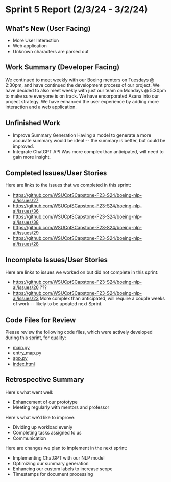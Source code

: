# Sprint 5 Report (2/3/24 - 3/2/24)

## What's New (User Facing)
 * More User Interaction
 * Web application
 * Unknown characters are parsed out

## Work Summary (Developer Facing)
We continued to meet weekly with our Boeing mentors on Tuesdays @ 2:30pm, and have continued the development process of our project. We have decided to also meet weekly with just our team on Mondays @ 5:30pm to make sure everyone is on track. We have encorporated Asana into our project strategy. We have enhanced the user experience by adding more interaction and a web application.

## Unfinished Work
* Improve Summary Generation
Having a model to generate a more accurate summary would be ideal -- the summary is better, but could be improved.
* Integrate ChatGPT API
Was more complex than anticipated, will need to gain more insight.

## Completed Issues/User Stories
Here are links to the issues that we completed in this sprint:

 * <https://github.com/WSUCptSCapstone-F23-S24/boeing-nlp-ai/issues/27>
 * <https://github.com/WSUCptSCapstone-F23-S24/boeing-nlp-ai/issues/36>
 * <https://github.com/WSUCptSCapstone-F23-S24/boeing-nlp-ai/issues/38>
 * <https://github.com/WSUCptSCapstone-F23-S24/boeing-nlp-ai/issues/29>
 * <https://github.com/WSUCptSCapstone-F23-S24/boeing-nlp-ai/issues/28>
 
 ## Incomplete Issues/User Stories
 Here are links to issues we worked on but did not complete in this sprint:
 * <https://github.com/WSUCptSCapstone-F23-S24/boeing-nlp-ai/issues/26>
 ???
 * <https://github.com/WSUCptSCapstone-F23-S24/boeing-nlp-ai/issues/23>
 More complex than anticipated, will require a couple weeks of work -- likely to be updated next Sprint.

## Code Files for Review
Please review the following code files, which were actively developed during this sprint, for quality:
 * [main.py](https://github.com/WSUCptSCapstone-F23-S24/boeing-nlp-ai/blob/main/app/main.py)
 * [entry_map.py](https://github.com/WSUCptSCapstone-F23-S24/boeing-nlp-ai/blob/main/app/entry_map.py)
 * [app.py](https://github.com/WSUCptSCapstone-F23-S24/boeing-nlp-ai/blob/main/app/app.py)
 * [index.html](https://github.com/WSUCptSCapstone-F23-S24/boeing-nlp-ai/blob/main/app/templates/index.html)
 
## Retrospective Summary
Here's what went well:
  * Enhancement of our prototype
  * Meeting regularly with mentors and professor
 
Here's what we'd like to improve:
   * Dividing up workload evenly
   * Completing tasks assigned to us
   * Communication
  
Here are changes we plan to implement in the next sprint:
   * Implementing ChatGPT with our NLP model
   * Optimizing our summary generation
   * Enhancing our custom labels to increase scope
   * Timestamps for document processing

